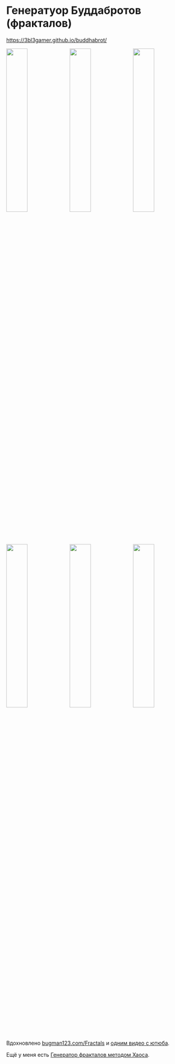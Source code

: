 # Генератуор Буддабротов (фракталов)

https://3bl3gamer.github.io/buddhabrot/

<img src="https://user-images.githubusercontent.com/1857617/107888245-1363b100-6f1c-11eb-8235-e3f1cae54d4a.png" width="33.33%"/><img src="https://user-images.githubusercontent.com/1857617/107887854-080f8600-6f1a-11eb-9e1f-bf2a36bd38cb.png" width="33.33%"/><img src="https://user-images.githubusercontent.com/1857617/107888244-1199ed80-6f1c-11eb-9659-2776d22add82.png" width="33.33%"/>

<img src="https://user-images.githubusercontent.com/1857617/107887855-0940b300-6f1a-11eb-80e4-7365287df9bf.png" width="33.33%"/><img src="https://user-images.githubusercontent.com/1857617/107888296-70f7fd80-6f1c-11eb-983d-67a3d5aeba47.png" width="33.33%"/><img src="https://user-images.githubusercontent.com/1857617/107889414-71e05d80-6f23-11eb-8dbd-c9261966aab4.png" width="33.33%"/>

Вдохновлено [bugman123.com/Fractals](http://www.bugman123.com/Fractals/index.html)
и [одним видео с ютюба](https://youtu.be/ovJcsL7vyrk?t=516).

Ещё у меня есть [Генератор фракталов методом Хаоса](https://github.com/3bl3gamer/fractal-chaos).
